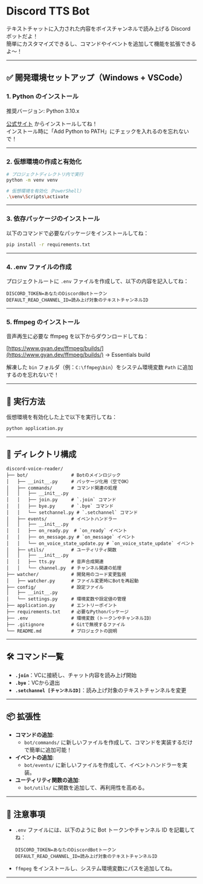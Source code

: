 # Discord TTS Bot

テキストチャットに入力された内容をボイスチャンネルで読み上げる Discord ボットだよ！  
簡単にカスタマイズできるし、コマンドやイベントを追加して機能を拡張できるよ～！

---

## ✅ 開発環境セットアップ（Windows + VSCode）

### 1. Python のインストール

推奨バージョン: Python 3.10.x

[公式サイト](https://www.python.org/downloads/) からインストールしてね！  
インストール時に「Add Python to PATH」にチェックを入れるのを忘れないで！

---

### 2. 仮想環境の作成と有効化

```bash
# プロジェクトディレクトリ内で実行
python -m venv venv

# 仮想環境を有効化（PowerShell）
.\venv\Scripts\activate
```

---

### 3. 依存パッケージのインストール

以下のコマンドで必要なパッケージをインストールしてね：

```bash
pip install -r requirements.txt
```

---

### 4. .env ファイルの作成

プロジェクトルートに `.env` ファイルを作成して、以下の内容を記入してね：

```
DISCORD_TOKEN=あなたのDiscordBotトークン
DEFAULT_READ_CHANNEL_ID=読み上げ対象のテキストチャンネルID
```

---

### 5. ffmpeg のインストール

音声再生に必要な ffmpeg を以下からダウンロードしてね：

[https://www.gyan.dev/ffmpeg/builds/](https://www.gyan.dev/ffmpeg/builds/) → Essentials build

解凍した `bin` フォルダ（例：`C:\ffmpeg\bin`）をシステム環境変数 `Path` に追加するのを忘れないで！

---

## 🚀 実行方法

仮想環境を有効化した上で以下を実行してね：

```bash
python application.py
```

---

## 📂 ディレクトリ構成

```
discord-voice-reader/
├── bot/                # Botのメインロジック
│   ├── __init__.py     # パッケージ化用（空でOK）
│   ├── commands/       # コマンド関連の処理
│   │   ├── __init__.py
│   │   ├── join.py     # `.join` コマンド
│   │   ├── bye.py      # `.bye` コマンド
│   │   └── setchannel.py # `.setchannel` コマンド
│   ├── events/         # イベントハンドラー
│   │   ├── __init__.py
│   │   ├── on_ready.py  # `on_ready` イベント
│   │   ├── on_message.py # `on_message` イベント
│   │   └── on_voice_state_update.py # `on_voice_state_update` イベント
│   ├── utils/          # ユーティリティ関数
│   │   ├── __init__.py
│   │   ├── tts.py      # 音声合成関連
│   │   └── channel.py  # チャンネル関連の処理
├── watcher/            # 開発用のコード変更監視
│   ├── watcher.py      # ファイル変更時にBotを再起動
├── config/             # 設定ファイル
│   ├── __init__.py
│   └── settings.py     # 環境変数や設定値の管理
├── application.py      # エントリーポイント
├── requirements.txt    # 必要なPythonパッケージ
├── .env                # 環境変数（トークンやチャンネルID）
├── .gitignore          # Gitで無視するファイル
└── README.md           # プロジェクトの説明
```

---

## 🛠 コマンド一覧

- **`.join`**：VCに接続し、チャット内容を読み上げ開始
- **`.bye`**：VCから退出
- **`.setchannel [チャンネルID]`**：読み上げ対象のテキストチャンネルを変更

---

## 📦 拡張性

- **コマンドの追加**:
  - `bot/commands/` に新しいファイルを作成して、コマンドを実装するだけで簡単に追加可能！
- **イベントの追加**:
  - `bot/events/` に新しいファイルを作成して、イベントハンドラーを実装。
- **ユーティリティ関数の追加**:
  - `bot/utils/` に関数を追加して、再利用性を高める。

---

## 📝 注意事項

- `.env` ファイルには、以下のように Bot トークンやチャンネル ID を記載してね：
  ```
  DISCORD_TOKEN=あなたのDiscordBotトークン
  DEFAULT_READ_CHANNEL_ID=読み上げ対象のテキストチャンネルID
  ```
- `ffmpeg` をインストールし、システム環境変数にパスを追加してね。

---